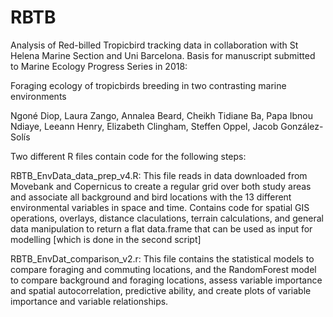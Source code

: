 # RBTB
Analysis of Red-billed Tropicbird tracking data in collaboration with St Helena Marine Section and Uni Barcelona. Basis for manuscript submitted to Marine Ecology Progress Series in 2018:

Foraging ecology of tropicbirds breeding in two contrasting marine environments

Ngoné Diop, Laura Zango, Annalea Beard, Cheikh Tidiane Ba, Papa Ibnou Ndiaye, Leeann Henry, Elizabeth Clingham, Steffen Oppel, Jacob González-Solís


Two different R files contain code for the following steps:

RBTB_EnvData_data_prep_v4.R: This file reads in data downloaded from Movebank and Copernicus to create a regular grid over both study areas and associate all background and bird locations with the 13 different environmental variables in space and time. Contains code for spatial GIS operations, overlays, distance claculations, terrain calculations, and general data manipulation to return a flat data.frame that can be used as input for modelling [which is done in the second script]

RBTB_EnvDat_comparison_v2.r: This file contains the statistical models to compare foraging and commuting locations, and the RandomForest model to compare background and foraging locations, assess variable importance and spatial autocorrelation, predictive ability, and create plots of variable importance and variable relationships.

